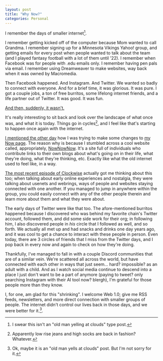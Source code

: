 ```yaml
---
layout: post
title: "Why Now?"
categories: Personal
---
```


I remember the days of smaller internet[^1].

[^1]: I swear this isn't an "old man yelling at clouds" type post.

I remember getting kicked off of the computer because Mom wanted to call Grandma. I remember signing up for a Minnesota Vikings Yahoo! group, and getting emails for every post when people wanted to talk about the team (and I played fantasy football with a lot of them until '22). I remember when Facebook was for people with .edu emails only. I remember having pen pals via email. I remember using Dreamweaver to make websites, way back when it was owned by Macromedia.

Then Facebook happened. And Instagram. And Twitter. We wanted so badly to connect with everyone. And for a brief time, it was glorious. It was pure. I got a couple jobs, a ton of free burritos, some lifelong internet friends, and a life partner out of Twitter. It was good. It was fun.

[And then, suddenly, it wasn't.](https://niclake.me/fuck-social-media)

It's really interesting to sit back and look over the landscape of what once was, and what it is today. Things go in cycles[^2], and I feel like that's starting to happen once again with the internet.

[^2]: Apparently low rise jeans and high socks are back in fashion? Whatever.

[I mentioned the other day](https://niclake.me/now-for-april-2024/) how I was trying to make some changes to [my Now page](https://niclake.me/now). The reason why is because I stumbled across a cool website called, appropriately, [NowNowNow](https://nownownow.com). It's a site full of individuals who contribute links to their own blogs about what's going on in their life, what they're doing, what they're thinking, etc. Exactly like what the old internet used to feel like, in a way.

[The most recent episode of Clockwise](https://www.relay.fm/clockwise/550) actually got me thinking about this too; when talking about early online experiences and nostalgia, they were talking about usenets and webrings, ways of people and websites staying connected with one another. If you managed to jump in anywhere within the group, you could easily connect with any of the other people therein and learn more about them and what they were about.

The early days of Twitter were like that too. The afore-mentioned burritos happened because I discovered who was behind my favorite chain's Twitter account, followed them, and did some side work for their org; in following him, I also discovered people in _his_ circle that I followed as well, and so forth. We actually all met up and had snacks and drinks one day years ago, and it was cool to get a chance to interact with these people in person. Even today, there are 3 circles of friends that I miss from the Twitter days, and I pop back in every now and again to check on how they're doing.

Thankfully, I've managed to fall in with a couple Discord communities that are of a similar vein. We're scattered all across the world, but have connected with each other in ways that just seem... hard? impossible? as an adult with a child. And as I watch social media continue to descend into a place I just don't want to be a part of anymore (paying to tweet? only searching Instagram with their AI tool now? blergh), I'm grateful for those people more than they know.

I, for one, am glad for this "shrinking". I welcome Web 1.0; give me RSS feeds, newsletters, and more direct connection with smaller groups of people. The internet didn't control our lives back in those days, and we were better for it.[^3].

[^3]: Ok, maybe it is an "old man yells at clouds" post. But I'm not sorry for it.
